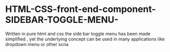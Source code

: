 # HTML-CSS-front-end-component-SIDEBAR-TOGGLE-MENU-
Written in pure html and css the side bar toggle menu has been made simplified , yet the underlying concept can be used in many applications like dropdown menu or other scna
